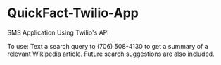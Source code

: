 QuickFact-Twilio-App
====================

SMS Application Using Twilio's API

To use: Text a search query to (706) 508-4130 to get a summary of a relevant Wikipedia article. Future search suggestions are also included. 
